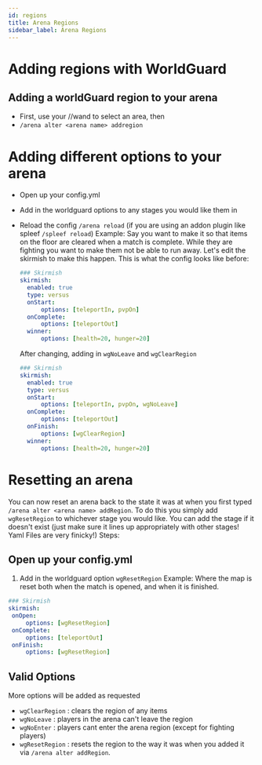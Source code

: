 ```yaml
---
id: regions
title: Arena Regions
sidebar_label: Arena Regions
---
```


# Adding regions with WorldGuard

## Adding a worldGuard region to your arena

- First, use your //wand to select an area, then
- `/arena alter <arena name> addregion`

# Adding different options to your arena

- Open up your config.yml
- Add in the worldguard options to any stages you would like them in
- Reload the config `/arena reload` (if you are using an addon plugin like spleef `/spleef reload`) Example: Say you want to make it so that items on the floor are cleared when a match is complete. While they are fighting you want to make them not be able to run away. Let's edit the skirmish to make this happen. This is what the config looks like before:

  ```yaml
  ### Skirmish
  skirmish:
    enabled: true
    type: versus
    onStart:
        options: [teleportIn, pvpOn]
    onComplete:
        options: [teleportOut]
    winner:
        options: [health=20, hunger=20]
  ```

   After changing, adding in `wgNoLeave` and `wgClearRegion`

  ```yaml
  ### Skirmish
  skirmish:
    enabled: true
    type: versus
    onStart:
        options: [teleportIn, pvpOn, wgNoLeave]
    onComplete:
        options: [teleportOut]
    onFinish:
        options: [wgClearRegion]
    winner:
        options: [health=20, hunger=20]
  ```

# Resetting an arena

You can now reset an arena back to the state it was at when you first typed `/arena alter <arena name> addRegion`. To do this you simply add `wgResetRegion` to whichever stage you would like. You can add the stage if it doesn't exist (just make sure it lines up appropriately with other stages! Yaml Files are very finicky!) Steps:

## Open up your config.yml

1. Add in the worldguard option `wgResetRegion` Example: Where the map is reset both when the match is opened, and when it is finished.

  ```yaml
  ### Skirmish
  skirmish:
   onOpen:
       options: [wgResetRegion]
   onComplete:
       options: [teleportOut]
   onFinish:
       options: [wgResetRegion]
  ```

## Valid Options

More options will be added as requested

- `wgClearRegion` : clears the region of any items
- `wgNoLeave` : players in the arena can't leave the region
- `wgNoEnter` : players cant enter the arena region (except for fighting players)
- `wgResetRegion` : resets the region to the way it was when you added it via `/arena alter addRegion`.
